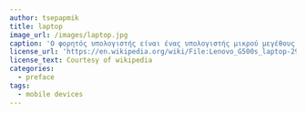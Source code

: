 ```yaml
---
author: tsepapmik
title: laptop
image_url: /images/laptop.jpg
caption: 'Ο φορητός υπολογιστής είναι ένας υπολογιστής μικρού μεγέθους και βάρους, σε σύκριση με τον επιτραπέζιο. Τα κύριο χαρακτηριστικά του όπως η φορητότητα και η ενεργειακή αυτονομία καθορίζουν ένα πλαίσιο χρήσης που συνήθως σχετίζεται με εργασία ή ψυχαγωγία σε εξωτερικό περιβάλλον.'
license_url: 'https://en.wikipedia.org/wiki/File:Lenovo_G500s_laptop-2905.jpg'
license_text: Courtesy of wikipedia
categories:
  - preface
tags:
  - mobile devices
---
```

